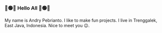 ### 🔴🟢🔵 Hello All 🔵🟢🔴

My name is Andry Pebrianto. I like to make fun projects. I live in Trenggalek, East Java, Indonesia.
Nice to meet you 😉.
